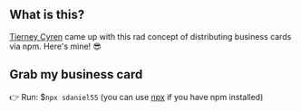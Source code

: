 ## What is this?
[Tierney Cyren](https://twitter.com/bitandbang) came up with this rad concept of distributing business cards via npm. Here's mine! 😎

## Grab my business card
👉 Run: $`npx sdaniel55` (you can use [npx](https://www.npmjs.com/package/npx) if you have npm installed)
